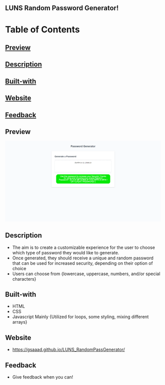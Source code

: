 ## LUNS Random Password Generator!

# Table of Contents

## [Preview](#Preview)

## [Description](#Description)

## [Built-with](#Built-with)

## [Website](#Website)

## [Feedback](#Feedback)

## Preview

![Screenshot](./Assets/randomPass.png)

## Description

- The aim is to create a customizable experience for the user to choose which type of password they would like to generate.
- Once generated, they should receive a unique and random password that can be used for increased security, depending on their option of choice
- Users can choose from {lowercase, uppercase, numbers, and/or special characters}

## Built-with

- HTML
- CSS
- Javascript Mainly {Utilized for loops, some styling, mixing different arrays}

## Website

- https://gsaaad.github.io/LUNS_RandomPassGenerator/

## Feedback

- Give feedback when you can!
